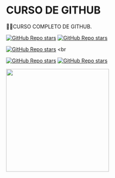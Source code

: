 # CURSO DE GITHUB
👨‍⚖️CURSO COMPLETO DE GITHUB.

[![GitHub Repo stars](https://img.shields.io/badge/VILHALVA-GITHUB-03A9F4?logo=github)](https://github.com/VILHALVA) 
[![GitHub Repo stars](https://img.shields.io/badge/VEJA%20OS-VIDEOS-03A9F4?logo=youtube)](https://www.youtube.com/@vilhalva100/search?query=GitHub)

[![GitHub Repo stars](https://img.shields.io/badge/TREINE%20COMANDOS-GIT-03A9F4?logo=google)](https://learngitbranching.js.org/?locale=pt_BR) <br
>

[![GitHub Repo stars](https://img.shields.io/badge/-INTERFACE%20GRAFICA-blueviolet)](https://www.youtube.com/playlist?list=PLHz_AreHm4dm7ZULPAmadvNhH6vk9oNZA)
[![GitHub Repo stars](https://img.shields.io/badge/-VIA%20TERMINAL-blueviolet)](https://www.youtube.com/playlist?list=PLcoYAcR89n-qbO7YAVj5S0alABLis_QVU)

<img src="https://cdn-icons-png.flaticon.com/256/25/25231.png" align="center" width="280"> <br>
